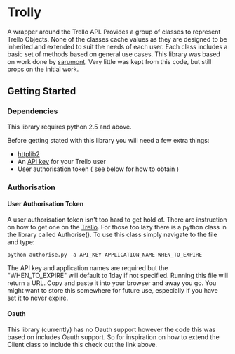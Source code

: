 # Trolly

A wrapper around the Trello API. Provides a group of classes to represent Trello Objects. None of the classes cache 
values as they are designed to be inherited and extended to suit the needs of each user. Each class includes a basic 
set of methods based on general use cases. This library was based on work done by 
[sarumont](https://github.com/sarumont/py-trello). Very little was kept from this code, but still props on the initial 
work.


## Getting Started

### Dependencies

This library requires python 2.5 and above.

Before getting stated with this library you will need a few extra things:
- [httplib2](http://code.google.com/p/httplib2/)
- An [API key](https://trello.com/docs/gettingstarted/index.html#getting-an-application-key) for your Trello user
- User authorisation token ( see below for how to obtain )

### Authorisation

#### User Authorisation Token

A user authorisation token isn't too hard to get hold of. There are instruction on how to get one on the 
[Trello](https://trello.com/docs/gettingstarted/index.html#getting-a-token-from-a-user). For those too lazy there is a 
python class in the library called Authorise(). To use this class simply navigate to the file and type:
    
    python authorise.py -a API_KEY APPLICATION_NAME WHEN_TO_EXPIRE

The API key and application names are required but the "WHEN_TO_EXPIRE" will default to 1day if not specified. Running
this file will return a URL. Copy and paste it into your browser and away you go. You might want to store this somewhere
for future use, especially if you have set it to never expire.

#### Oauth

This library (currently) has no Oauth support however the code this was based on includes Oauth support. So for 
inspiration on how to extend the Client class to include this check out the link above.
